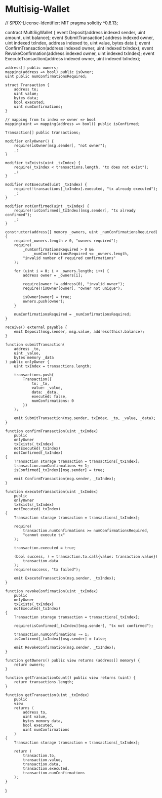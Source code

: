 # Multisig-Wallet
// SPDX-License-Identifier: MIT
pragma solidity ^0.8.13;

contract MultiSigWallet {
    event Deposit(address indexed sender, uint amount, uint balance);
    event SubmitTransaction(
        address indexed owner,
        uint indexed txIndex,
        address indexed to,
        uint value,
        bytes data
    );
    event ConfirmTransaction(address indexed owner, uint indexed txIndex);
    event RevokeConfirmation(address indexed owner, uint indexed txIndex);
    event ExecuteTransaction(address indexed owner, uint indexed txIndex);

    address[] public owners;
    mapping(address => bool) public isOwner;
    uint public numConfirmationsRequired;

    struct Transaction {
        address to;
        uint value;
        bytes data;
        bool executed;
        uint numConfirmations;
    }

    // mapping from tx index => owner => bool
    mapping(uint => mapping(address => bool)) public isConfirmed;

    Transaction[] public transactions;

    modifier onlyOwner() {
        require(isOwner[msg.sender], "not owner");
        _;
    }

    modifier txExists(uint _txIndex) {
        require(_txIndex < transactions.length, "tx does not exist");
        _;
    }

    modifier notExecuted(uint _txIndex) {
        require(!transactions[_txIndex].executed, "tx already executed");
        _;
    }

    modifier notConfirmed(uint _txIndex) {
        require(!isConfirmed[_txIndex][msg.sender], "tx already confirmed");
        _;
    }

    constructor(address[] memory _owners, uint _numConfirmationsRequired) {
        require(_owners.length > 0, "owners required");
        require(
            _numConfirmationsRequired > 0 &&
                _numConfirmationsRequired <= _owners.length,
            "invalid number of required confirmations"
        );

        for (uint i = 0; i < _owners.length; i++) {
            address owner = _owners[i];

            require(owner != address(0), "invalid owner");
            require(!isOwner[owner], "owner not unique");

            isOwner[owner] = true;
            owners.push(owner);
        }

        numConfirmationsRequired = _numConfirmationsRequired;
    }

    receive() external payable {
        emit Deposit(msg.sender, msg.value, address(this).balance);
    }

    function submitTransaction(
        address _to,
        uint _value,
        bytes memory _data
    ) public onlyOwner {
        uint txIndex = transactions.length;

        transactions.push(
            Transaction({
                to: _to,
                value: _value,
                data: _data,
                executed: false,
                numConfirmations: 0
            })
        );

        emit SubmitTransaction(msg.sender, txIndex, _to, _value, _data);
    }

    function confirmTransaction(uint _txIndex)
        public
        onlyOwner
        txExists(_txIndex)
        notExecuted(_txIndex)
        notConfirmed(_txIndex)
    {
        Transaction storage transaction = transactions[_txIndex];
        transaction.numConfirmations += 1;
        isConfirmed[_txIndex][msg.sender] = true;

        emit ConfirmTransaction(msg.sender, _txIndex);
    }

    function executeTransaction(uint _txIndex)
        public
        onlyOwner
        txExists(_txIndex)
        notExecuted(_txIndex)
    {
        Transaction storage transaction = transactions[_txIndex];

        require(
            transaction.numConfirmations >= numConfirmationsRequired,
            "cannot execute tx"
        );

        transaction.executed = true;

        (bool success, ) = transaction.to.call{value: transaction.value}(
            transaction.data
        );
        require(success, "tx failed");

        emit ExecuteTransaction(msg.sender, _txIndex);
    }

    function revokeConfirmation(uint _txIndex)
        public
        onlyOwner
        txExists(_txIndex)
        notExecuted(_txIndex)
    {
        Transaction storage transaction = transactions[_txIndex];

        require(isConfirmed[_txIndex][msg.sender], "tx not confirmed");

        transaction.numConfirmations -= 1;
        isConfirmed[_txIndex][msg.sender] = false;

        emit RevokeConfirmation(msg.sender, _txIndex);
    }

    function getOwners() public view returns (address[] memory) {
        return owners;
    }

    function getTransactionCount() public view returns (uint) {
        return transactions.length;
    }

    function getTransaction(uint _txIndex)
        public
        view
        returns (
            address to,
            uint value,
            bytes memory data,
            bool executed,
            uint numConfirmations
        )
    {
        Transaction storage transaction = transactions[_txIndex];

        return (
            transaction.to,
            transaction.value,
            transaction.data,
            transaction.executed,
            transaction.numConfirmations
        );
    }
}
